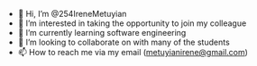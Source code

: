 - 👋 Hi, I’m @254IreneMetuyian
- 👀 I’m interested in taking the opportunity to join my colleague 
- 🌱 I’m currently learning software engineering 
- 💞️ I’m looking to collaborate on with many of the students 
- 📫 How to reach me via my email (metuyianirene@gmail.com)

<!---
254IreneMetuyian/254IreneMetuyian is a ✨ special ✨ repository because its `README.md` (this file) appears on your GitHub profile.
You can click the Preview link to take a look at your changes.
--->
